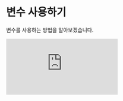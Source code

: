# 변수 사용하기

변수를 사용하는 방법을 알아보겠습니다.

<iframe
  loading="lazy" className="youtube" src="https://www.youtube.com/embed/Qu5_eBK6OkI" title="YouTube video player" frameBorder="0" allow="accelerometer; autoplay; clipboard-write; encrypted-media; gyroscope; picture-in-picture" />

## 변수 값 바꾸기

변수에 저장된 값을 바꾸기 위하여 저희는 먼저 변수를 선언하겠습니다.

변수를 만들었다면 이제 변수의 값을 새로운 데이터로 바꾸어 보겠습니다.

변수를 만들었을 때와 같이 '변수 이름 = 값' 코드를 실행하면 됩니다.

<iframe
  loading="lazy" title="Python Playground" src="https://trinket.io/embed/python3/a95ad0ea6f" height="400" />

## 변수 삭제하기

변수가 더 이상 필요 없고 이 코드가 실행되고 있는 기기에 저장 공간이 많이 없다면 삭제해도 됩니다.

삭제는 del 키워드를 사용하고 뒤에 변수 이름을 넣으면 이제 변수를 다시 사용할 수 없게 됩니다.

```py
name = 'Coding-Insight'
del name
print(name)
```

이 코드를 실행하면 에러가 생깁니다.

그 이유는 name이라는 변수가 삭제되어 존재하지 않기 때문입니다.

## 변수를 한번에 많이 선정하기

처음에는 원하는 변수들의 이름을 다 쉼표로 나누고 '='를 붙입니다.

'=' 뒤에 각 변수의 값을 순서대로 나열합니다.

위의 방법을 따르면 첫 번째 변수에 첫 번째 값이 저장되고 두 번째에는 두 번째 값이 지정됩니다.

```py
a, b, c = 1, 2, 3
print(a, b, c) # 1 2 3이 출력됩니다.
```

변수 5개에 값 `"alphabet"`을 저장하고 싶다고 가정을 해보겠습니다.

하지만 `name="alphabet"` 코드를 5번 실행하려면 시간이 많이 걸립니다.

그래서 파이썬에서는 변수를 `=`로 연결하여 끝에 한 값을 넣어주면 모든 변수에 그 마지막 값이 저장됩니다.

```py
a = b = c = d = e = 'alphabet'
print(a, b, c, d, e) # alphabet이 5번 출력됩니다.
```

<iframe
  loading="lazy" title="Python Playground" src="https://trinket.io/embed/python3/ac33761c8a" height="400" />
